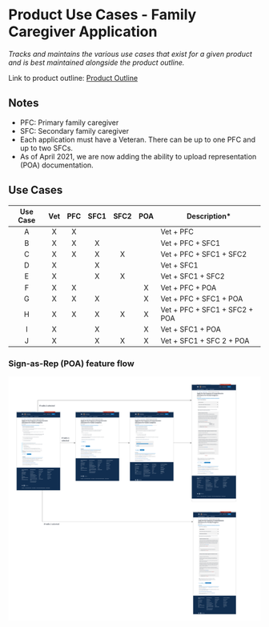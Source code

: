 # Product Use Cases - Family Caregiver Application

_Tracks and maintains the various use cases that exist for a given product and is best maintained alongside the product outline._

Link to product outline: [Product Outline](https://github.com/department-of-veterans-affairs/va.gov-team/blob/master/teams/vsa/teams/caregiver/product-outline.md)


## Notes
- PFC: Primary family caregiver
- SFC: Secondary family caregiver
- Each application must have a Veteran. There can be up to one PFC and up to two SFCs.
- As of April 2021, we are now adding the ability to upload representation (POA) documentation.

## Use Cases
| Use Case | Vet | PFC | SFC1 | SFC2 | POA | Description*                  |
|:--------:|:---:|:---:|:----:|:----:|:---:|-------------------------------|
|     A    |  X  |  X  |      |      |     | Vet + PFC                     |
|     B    |  X  |  X  |   X  |      |     | Vet + PFC + SFC1              |
|     C    |  X  |  X  |   X  |   X  |     | Vet + PFC + SFC1 + SFC2       |
|     D    |  X  |     |   X  |      |     | Vet + SFC1                    |
|     E    |  X  |     |   X  |   X  |     | Vet + SFC1 + SFC2             |
|     F    |  X  |  X  |      |      |  X  | Vet + PFC + POA               |
|     G    |  X  |  X  |   X  |      |  X  | Vet + PFC + SFC1 + POA        |
|     H    |  X  |  X  |   X  |   X  |  X  | Vet + PFC + SFC1 + SFC2 + POA |
|     I    |  X  |     |   X  |      |  X  | Vet + SFC1 + POA              |
|     J    |  X  |     |   X  |   X  |  X  | Vet + SFC1 + SFC 2 + POA      |


### Sign-as-Rep (POA) feature flow

![Caregiver-POA-Flow.png](https://github.com/department-of-veterans-affairs/va.gov-team/blob/master/teams/vsa/teams/caregiver/Caregiver-PoA-Flow.png)
